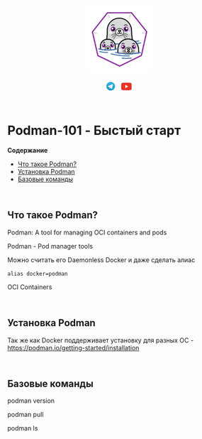 <br>
<p align="center">
<img src="files/static/logoPodman.png" width="150" height ="150" />
<br><br>
<a href="https://t.me/devops_mops"><img src="files/static/logoTelegram.png" width="20" height="20" /></a>
<img src="files/static/space.png" width="5" />
<a href="https://www.youtube.com/channel/UCqC3c7UHtwoX2wy7fdHc6gg"><img src="files/static/logoYoutube.png" width="25" height="18" /></a>
</p>
<br>

# Podman-101 - Быстый старт

**Содержание**
- [Что такое Podman?](#Что-такое-Podman?)
- [Установка Podman](#Установка-Podman)
- [Базовые команды](#Базовые-команды)

<br>

## Что такое Podman?
Podman: A tool for managing OCI containers and pods

Podman - Pod manager tools

Можно считать его Daemonless Docker и даже сделать алиас
```
alias docker=podman
```

OCI Containers

<br>

## Установка Podman
Так же как Docker поддерживает установку для разных ОС - 
https://podman.io/getting-started/installation

<br>

## Базовые команды

podman version

podman pull

podman ls